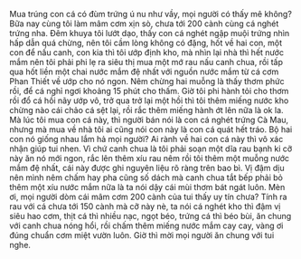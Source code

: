 Mua trúng con cá có đùm trứng ú nu như vầy, mọi người có thấy mê không? Bữa nay cùng tôi làm mâm cơm xịn sò, chưa tới 200 cành cùng cá nghét trứng nha. Đêm khuya tôi lướt dạo, thấy con cá nghét ngập muội trứng nhìn hấp dẫn quá chừng, nên tôi cầm lòng không có đặng, hốt về hai con, một con để nấu canh, con kia thì tôi ướp định kho, mà nhìn lại nhà thì hết nước mắm nên tôi phải phi lẹ ra siêu thị mua một mớ rau nấu canh chua, rồi tấp qua hốt liền một chai nước mắm đệ nhất với nguồn nước mắm từ cá cơm Phan Thiết về ướp cho nó ngon. Nêm chừng hai muỗng là thấy thơm phức rồi, để cá nghỉ ngơi khoảng 15 phút cho thấm. Giờ tôi phi hành tỏi cho thơm rồi đổ cá hồi nãy ướp vô, trở qua trở lại một hồi thì tôi thêm miếng nước kho chừng nào cái chảo cá sệt lại, rồi rắc thêm miếng hành ớt lên nữa là ok la. Mà lúc tôi mua con cá này, thì người bán nói là con cá nghét trứng Cà Mau, nhưng mà mua về nhà tôi ai cũng nói con này là con cá quát hết tráo. Bộ hai con nó giống nhau lắm hả mọi người? Ai rành về hai con cá này thì vô xác nhận giúp tui nhen. Vì chứ canh chua là tôi phải soạn một dĩa rau bạnh ki cỡ này ăn nó mới ngon, rắc lên thêm xíu rau nêm rồi tôi thêm một muỗng nước mắm đệ nhất, cái này được ghi nguyên liệu rõ ràng trên bao bì. Vị đậm dịu nên mình nêm chấm hay pha cũng số dách mà canh chua tắt bếp phải bỏ thêm một xíu nước mắm nữa là ta nói dậy cái mùi thơm bát ngát luôn. Mèn ơi, mọi người dòm cái mâm cơm 200 cành của tui thấy uy tín chưa? Tính ra rau với cá chưa tới 150 cành mà cỡ này nè, ta nói cá nghét kho thì đậm vị siêu hao cơm, thịt cá thì nhiều nạc, ngọt béo, trứng cá thì béo bùi, ăn chung với canh chua nóng hổi, rồi chấm thêm miếng nước mắm cay cay, vàng ơi đúng chuẩn cơm miệt vườn luôn. Giờ thì mời mọi người ăn chung với tui nghe.